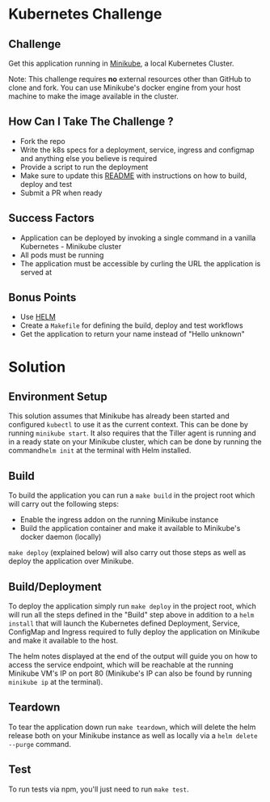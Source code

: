 # Kubernetes Challenge

## Challenge

Get this application running in
[Minikube](https://github.com/kubernetes/minikube), a local Kubernetes Cluster.

Note: This challenge requires **no** external resources other than
GitHub to clone and fork.
You can use Minikube's docker engine from your host machine to make
the image available in the cluster.

## How Can I Take The Challenge ?

* Fork the repo
* Write the k8s specs for a deployment, service, ingress and configmap and
anything else you believe is required
* Provide a script to run the deployment
* Make sure to update this [README](README.md) with instructions on
how to build, deploy and test
* Submit a PR when ready

## Success Factors

* Application can be deployed by invoking a single command in a
vanilla Kubernetes - Minikube cluster
* All pods must be running
* The application must be accessible by curling the URL
the application is served at

## Bonus Points

* Use [HELM](https://helm.sh)
* Create a `Makefile` for defining the build, deploy and test workflows
* Get the application to return your name instead of "Hello unknown"


# Solution


## Environment Setup

This solution assumes that Minikube has already been started and
configured `kubectl` to use it as the current context. This can be done
by running `minikube start`. It also requires that the Tiller agent is
running and in a ready state on your Minikube cluster, which can be done
by running  the command`helm init` at the terminal with Helm installed.


## Build

To build the application you can run a `make build` in the project root which
will carry out the following steps:

* Enable the ingress addon on the running Minikube instance
* Build the application container and make it available to Minikube's
docker daemon (locally)

`make deploy` (explained below) will also carry out those steps as well as
deploy the application over Minikube.


## Build/Deployment

To deploy the application simply run `make deploy` in the project root, which
will run all the steps defined in the "Build" step above in addition to a
`helm install` that will launch the Kubernetes defined Deployment, Service,
ConfigMap and Ingress required to fully deploy the application on Minikube
and make it available to the host.

The helm notes displayed at the end of the output will guide you on how
to access the service endpoint, which will be reachable at the running
Minikube VM's IP on port 80 (Minikube's IP can also be found by running
`minikube ip` at the terminal).


## Teardown

To tear the application down run `make teardown`, which will
delete the helm release both on your Minikube instance as well as locally
via a `helm delete --purge` command.


## Test

To run tests via npm, you'll just need to run `make test`.
